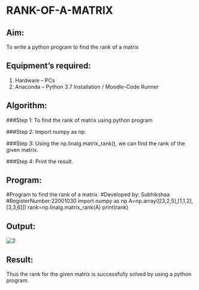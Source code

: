 # RANK-OF-A-MATRIX
## Aim:
To write a python program to find the rank of a matrix
## Equipment’s required:
1. 	Hardware – PCs
2. 	Anaconda – Python 3.7 Installation / Moodle-Code Runner
## Algorithm:
###Step 1: To find the rank of matrix using python program

###Step 2: Import numpy as np.

###Step 3: Using the np.linalg.matrix_rank(), we can find the rank of the given matrix.

###Step 4: Print the result.

## Program:
#Program to find the rank of a matrix.
#Developed by: Subhikshaa
#RegisterNumber:22001030
import numpy as np
A=np.array([[3,2,5],[1,1,2],[3,3,6]])
rank=np.linalg.matrix_rank(A)
print(rank)

## Output:
![2](https://user-images.githubusercontent.com/118787344/212460435-6fc242bd-19ac-4110-ab4e-d3b9cbe29ba5.png)

## Result:
Thus the rank for the given matrix is successfully solved by  using a python program.

